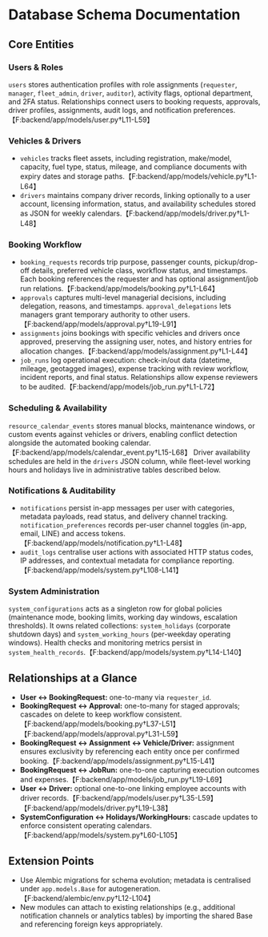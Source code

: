 # Database Schema Documentation

## Core Entities

### Users & Roles
`users` stores authentication profiles with role assignments (`requester`, `manager`, `fleet_admin`, `driver`, `auditor`), activity flags, optional department, and 2FA status. Relationships connect users to booking requests, approvals, driver profiles, assignments, audit logs, and notification preferences.【F:backend/app/models/user.py†L11-L59】

### Vehicles & Drivers
- `vehicles` tracks fleet assets, including registration, make/model, capacity, fuel type, status, mileage, and compliance documents with expiry dates and storage paths.【F:backend/app/models/vehicle.py†L1-L64】
- `drivers` maintains company driver records, linking optionally to a user account, licensing information, status, and availability schedules stored as JSON for weekly calendars.【F:backend/app/models/driver.py†L1-L48】

### Booking Workflow
- `booking_requests` records trip purpose, passenger counts, pickup/drop-off details, preferred vehicle class, workflow status, and timestamps. Each booking references the requester and has optional assignment/job run relations.【F:backend/app/models/booking.py†L1-L64】
- `approvals` captures multi-level managerial decisions, including delegation, reasons, and timestamps. `approval_delegations` lets managers grant temporary authority to other users.【F:backend/app/models/approval.py†L19-L91】
- `assignments` joins bookings with specific vehicles and drivers once approved, preserving the assigning user, notes, and history entries for allocation changes.【F:backend/app/models/assignment.py†L1-L44】
- `job_runs` log operational execution: check-in/out data (datetime, mileage, geotagged images), expense tracking with review workflow, incident reports, and final status. Relationships allow expense reviewers to be audited.【F:backend/app/models/job_run.py†L1-L72】

### Scheduling & Availability
`resource_calendar_events` stores manual blocks, maintenance windows, or custom events against vehicles or drivers, enabling conflict detection alongside the automated booking calendar.【F:backend/app/models/calendar_event.py†L15-L68】 Driver availability schedules are held in the `drivers` JSON column, while fleet-level working hours and holidays live in administrative tables described below.

### Notifications & Auditability
- `notifications` persist in-app messages per user with categories, metadata payloads, read status, and delivery channel tracking. `notification_preferences` records per-user channel toggles (in-app, email, LINE) and access tokens.【F:backend/app/models/notification.py†L1-L48】
- `audit_logs` centralise user actions with associated HTTP status codes, IP addresses, and contextual metadata for compliance reporting.【F:backend/app/models/system.py†L108-L141】

### System Administration
`system_configurations` acts as a singleton row for global policies (maintenance mode, booking limits, working day windows, escalation thresholds). It owns related collections: `system_holidays` (corporate shutdown days) and `system_working_hours` (per-weekday operating windows). Health checks and monitoring metrics persist in `system_health_records`.【F:backend/app/models/system.py†L14-L140】

## Relationships at a Glance
- **User ↔ BookingRequest:** one-to-many via `requester_id`.
- **BookingRequest ↔ Approval:** one-to-many for staged approvals; cascades on delete to keep workflow consistent.【F:backend/app/models/booking.py†L37-L51】【F:backend/app/models/approval.py†L31-L59】
- **BookingRequest ↔ Assignment ↔ Vehicle/Driver:** assignment ensures exclusivity by referencing each entity once per confirmed booking.【F:backend/app/models/assignment.py†L15-L41】
- **BookingRequest ↔ JobRun:** one-to-one capturing execution outcomes and expenses.【F:backend/app/models/job_run.py†L19-L69】
- **User ↔ Driver:** optional one-to-one linking employee accounts with driver records.【F:backend/app/models/user.py†L35-L59】【F:backend/app/models/driver.py†L19-L38】
- **SystemConfiguration ↔ Holidays/WorkingHours:** cascade updates to enforce consistent operating calendars.【F:backend/app/models/system.py†L60-L105】

## Extension Points
- Use Alembic migrations for schema evolution; metadata is centralised under `app.models.Base` for autogeneration.【F:backend/alembic/env.py†L12-L104】
- New modules can attach to existing relationships (e.g., additional notification channels or analytics tables) by importing the shared Base and referencing foreign keys appropriately.

